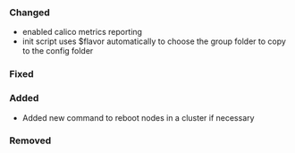 ### Changed

- enabled calico metrics reporting
- init script uses $flavor automatically to choose the group folder to copy to the config folder

### Fixed

### Added

- Added new command to reboot nodes in a cluster if necessary

### Removed
